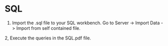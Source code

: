 # SQL

1. Import the .sql file to your SQL workbench. Go to Server -> Import Data -> Import from self contained file.

2, Execute the queries in the SQL.pdf file.

